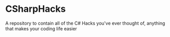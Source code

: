 # CSharpHacks
A repository to contain all of the C# Hacks you've ever thought of, anything that makes your coding life easier
